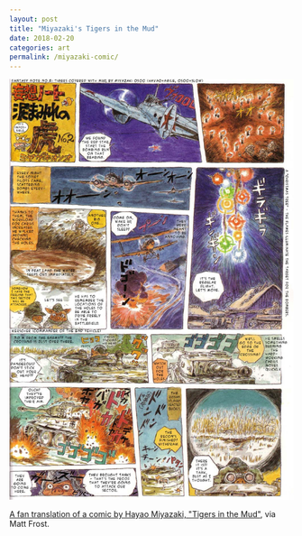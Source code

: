 ```yaml
---
layout: post
title: "Miyazaki's Tigers in the Mud"
date: 2018-02-20
categories: art
permalink: /miyazaki-comic/
---
```


![miyazaki comic](https://github.com/matthewjmiller/mattmiller/blob/gh-pages/_assets/miyazaki-comic.jpg?raw=true)

[A fan translation of a comic by Hayao Miyazaki, "Tigers in the Mud"](https://imgur.com/gallery/SeAtJ), via Matt Frost.
